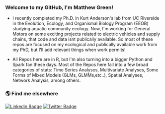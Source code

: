 ### Welcome to my GitHub, I'm Matthew Green!

- I recently completed my Ph.D. in Kurt Anderson's lab from UC Riverside in the  Evolution, Ecology, and Organismal Biology Program (EEOB) studying aquatic community ecology. Now, I'm working for General Motors on some exciting projects related to electric vehicles and supply chains, that code and data isnt publically available. So most of these repos are focused on my ecological and publically available work from my PhD, but I'll add relevant things when work  permits!

- All Repos here are in R, but I'm also turning into a bigger Python and Spark fan these days. Most of the Repos here fall into a few broad categories of stats: Time Series Analyses, Multivariate Analyses, Some Forms of Mixed Models (GLMs, GLMMs,etc..), Spatial Analyses, Network Analysis, among others.

### 🌎 Find me elsewhere

[![Linkedin Badge](https://img.shields.io/badge/-LinkedIn-blue?style=flat-square&logo=Linkedin&logoColor=white&link=https://www.linkedin.com/in/matthewdouglasgreen/)](https://www.linkedin.com/in/matthewdouglasgreen/)  [![Twitter Badge](https://img.shields.io/badge/-Twitter-1ca0f1?style=flat-square&labelColor=1ca0f1&logo=twitter&logoColor=white&link=https://twitter.com/Matthew_DGreen)](https://twitter.com/Matthew_DGreen)

<!---
mgree013/mgree013 is a ✨ special ✨ repository because its `README.md` (this file) appears on your GitHub profile.
You can click the Preview link to take a look at your changes.
--->
